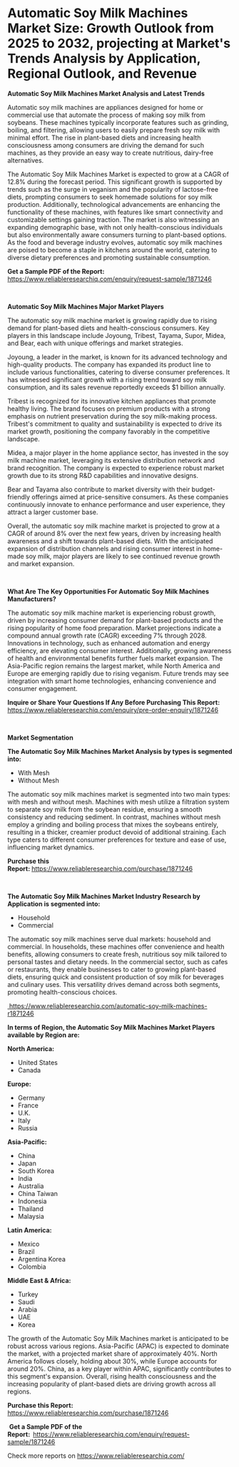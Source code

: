<p><h1>Automatic Soy Milk Machines Market Size: Growth Outlook from 2025 to 2032, projecting at Market's Trends Analysis by Application, Regional Outlook, and Revenue</h1></p><p><strong>Automatic Soy Milk Machines Market Analysis and Latest Trends</strong></p>
<p><p>Automatic soy milk machines are appliances designed for home or commercial use that automate the process of making soy milk from soybeans. These machines typically incorporate features such as grinding, boiling, and filtering, allowing users to easily prepare fresh soy milk with minimal effort. The rise in plant-based diets and increasing health consciousness among consumers are driving the demand for such machines, as they provide an easy way to create nutritious, dairy-free alternatives.</p><p>The Automatic Soy Milk Machines Market is expected to grow at a CAGR of 12.8% during the forecast period. This significant growth is supported by trends such as the surge in veganism and the popularity of lactose-free diets, prompting consumers to seek homemade solutions for soy milk production. Additionally, technological advancements are enhancing the functionality of these machines, with features like smart connectivity and customizable settings gaining traction. The market is also witnessing an expanding demographic base, with not only health-conscious individuals but also environmentally aware consumers turning to plant-based options. As the food and beverage industry evolves, automatic soy milk machines are poised to become a staple in kitchens around the world, catering to diverse dietary preferences and promoting sustainable consumption.</p></p>
<p><strong>Get a Sample PDF of the Report:&nbsp;</strong> <a href="https://www.reliableresearchiq.com/enquiry/request-sample/1871246?utm_campaign=2180&utm_medium=2&utm_source=Github&utm_content=ia&utm_term=28022025&utm_id=automatic-soy-milk-machines">https://www.reliableresearchiq.com/enquiry/request-sample/1871246</a></p>
<p>&nbsp;</p>
<p><strong>Automatic Soy Milk Machines Major Market Players</strong></p>
<p><p>The automatic soy milk machine market is growing rapidly due to rising demand for plant-based diets and health-conscious consumers. Key players in this landscape include Joyoung, Tribest, Tayama, Supor, Midea, and Bear, each with unique offerings and market strategies.</p><p>Joyoung, a leader in the market, is known for its advanced technology and high-quality products. The company has expanded its product line to include various functionalities, catering to diverse consumer preferences. It has witnessed significant growth with a rising trend toward soy milk consumption, and its sales revenue reportedly exceeds $1 billion annually.</p><p>Tribest is recognized for its innovative kitchen appliances that promote healthy living. The brand focuses on premium products with a strong emphasis on nutrient preservation during the soy milk-making process. Tribest's commitment to quality and sustainability is expected to drive its market growth, positioning the company favorably in the competitive landscape.</p><p>Midea, a major player in the home appliance sector, has invested in the soy milk machine market, leveraging its extensive distribution network and brand recognition. The company is expected to experience robust market growth due to its strong R&D capabilities and innovative designs.</p><p>Bear and Tayama also contribute to market diversity with their budget-friendly offerings aimed at price-sensitive consumers. As these companies continuously innovate to enhance performance and user experience, they attract a larger customer base.</p><p>Overall, the automatic soy milk machine market is projected to grow at a CAGR of around 8% over the next few years, driven by increasing health awareness and a shift towards plant-based diets. With the anticipated expansion of distribution channels and rising consumer interest in home-made soy milk, major players are likely to see continued revenue growth and market expansion.</p></p>
<p>&nbsp;</p>
<p><strong>What Are The Key Opportunities For Automatic Soy Milk Machines Manufacturers?</strong></p>
<p><p>The automatic soy milk machine market is experiencing robust growth, driven by increasing consumer demand for plant-based products and the rising popularity of home food preparation. Market projections indicate a compound annual growth rate (CAGR) exceeding 7% through 2028. Innovations in technology, such as enhanced automation and energy efficiency, are elevating consumer interest. Additionally, growing awareness of health and environmental benefits further fuels market expansion. The Asia-Pacific region remains the largest market, while North America and Europe are emerging rapidly due to rising veganism. Future trends may see integration with smart home technologies, enhancing convenience and consumer engagement.</p></p>
<p><strong>Inquire or Share Your Questions If Any Before Purchasing This Report:</strong> <a href="https://www.reliableresearchiq.com/enquiry/pre-order-enquiry/1871246?utm_campaign=2180&utm_medium=2&utm_source=Github&utm_content=ia&utm_term=28022025&utm_id=automatic-soy-milk-machines">https://www.reliableresearchiq.com/enquiry/pre-order-enquiry/1871246</a></p>
<p>&nbsp;</p>
<p><strong>Market Segmentation</strong></p>
<p><strong>The Automatic Soy Milk Machines Market Analysis by types is segmented into:</strong></p>
<p><ul><li>With Mesh</li><li>Without Mesh</li></ul></p>
<p><p>The automatic soy milk machines market is segmented into two main types: with mesh and without mesh. Machines with mesh utilize a filtration system to separate soy milk from the soybean residue, ensuring a smooth consistency and reducing sediment. In contrast, machines without mesh employ a grinding and boiling process that mixes the soybeans entirely, resulting in a thicker, creamier product devoid of additional straining. Each type caters to different consumer preferences for texture and ease of use, influencing market dynamics.</p></p>
<p><strong>Purchase this Report:&nbsp;</strong><a href="https://www.reliableresearchiq.com/purchase/1871246?utm_campaign=2180&utm_medium=2&utm_source=Github&utm_content=ia&utm_term=28022025&utm_id=automatic-soy-milk-machines">https://www.reliableresearchiq.com/purchase/1871246</a></p>
<p>&nbsp;</p>
<p><strong>The Automatic Soy Milk Machines Market Industry Research by Application is segmented into:</strong></p>
<p><ul><li>Household</li><li>Commercial</li></ul></p>
<p><p>The automatic soy milk machines serve dual markets: household and commercial. In households, these machines offer convenience and health benefits, allowing consumers to create fresh, nutritious soy milk tailored to personal tastes and dietary needs. In the commercial sector, such as cafes or restaurants, they enable businesses to cater to growing plant-based diets, ensuring quick and consistent production of soy milk for beverages and culinary uses. This versatility drives demand across both segments, promoting health-conscious choices.</p></p>
<p><a href="https://www.reliableresearchiq.com/automatic-soy-milk-machines-r1871246?utm_campaign=2180&utm_medium=2&utm_source=Github&utm_content=ia&utm_term=28022025&utm_id=automatic-soy-milk-machines">&nbsp;https://www.reliableresearchiq.com/automatic-soy-milk-machines-r1871246</a></p>
<p><strong>In terms of Region, the Automatic Soy Milk Machines Market Players available by Region are:</strong></p>
<p>
    <p> <strong> North America: </strong>
        <ul>
            <li>United States</li>
            <li>Canada</li>
        </ul>
        </p> 
    <p> <strong> Europe: </strong>
        <ul>
            <li>Germany</li>
            <li>France</li>
            <li>U.K.</li>
            <li>Italy</li>
            <li>Russia</li>
        </ul>
        </p> 
    <p> <strong> Asia-Pacific: </strong>
        <ul>
            <li>China</li>
            <li>Japan</li>
            <li>South Korea</li>
            <li>India</li>
            <li>Australia</li>
            <li>China Taiwan</li>
            <li>Indonesia</li>
            <li>Thailand</li>
            <li>Malaysia</li>
        </ul>
        </p> 
    <p> <strong> Latin America: </strong>
        <ul>
            <li>Mexico</li>
            <li>Brazil</li>
            <li>Argentina Korea</li>
            <li>Colombia</li>
        </ul>
        </p> 
    <p> <strong> Middle East & Africa: </strong>
        <ul>
            <li>Turkey</li>
            <li>Saudi</li>
            <li>Arabia</li>
            <li>UAE</li>
            <li>Korea</li>
        </ul>
    </p>
    </p>
<p><p>The growth of the Automatic Soy Milk Machines market is anticipated to be robust across various regions. Asia-Pacific (APAC) is expected to dominate the market, with a projected market share of approximately 40%. North America follows closely, holding about 30%, while Europe accounts for around 20%. China, as a key player within APAC, significantly contributes to this segment's expansion. Overall, rising health consciousness and the increasing popularity of plant-based diets are driving growth across all regions.</p></p>
<p><strong>Purchase this Report: </strong><a href="https://www.reliableresearchiq.com/purchase/1871246?utm_campaign=2180&utm_medium=2&utm_source=Github&utm_content=ia&utm_term=28022025&utm_id=automatic-soy-milk-machines">https://www.reliableresearchiq.com/purchase/1871246</a></p>
<p>&nbsp;<strong>Get a Sample PDF of the Report:&nbsp;&nbsp;</strong><a href="https://www.reliableresearchiq.com/enquiry/request-sample/1871246?utm_campaign=2180&utm_medium=2&utm_source=Github&utm_content=ia&utm_term=28022025&utm_id=automatic-soy-milk-machines">https://www.reliableresearchiq.com/enquiry/request-sample/1871246</a></p>
<p><strong></strong></p>
<p>Check more reports on <a href="https://www.reliableresearchiq.com/?utm_campaign=2180&utm_medium=2&utm_source=Github&utm_content=ia&utm_term=28022025&utm_id=automatic-soy-milk-machines">https://www.reliableresearchiq.com/</a></p>